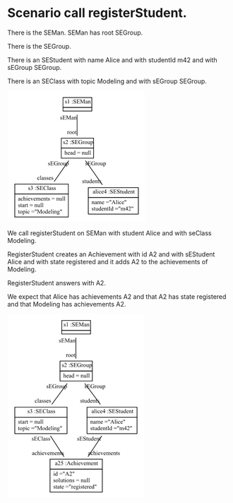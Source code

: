 # Scenario call registerStudent.

There is the SEMan. 
SEMan has root SEGroup. 

There is the SEGroup. 

There is an SEStudent with name Alice and with studentId m42 and with sEGroup SEGroup. 

There is an SEClass with topic Modeling and with sEGroup SEGroup. 

![SEMan](registerStudentSetup.png)

We call registerStudent on SEMan 
with student Alice and with seClass Modeling. 

RegisterStudent creates an Achievement with id A2 and with sEStudent Alice
and with state registered
and it adds A2 to the achievements of Modeling.

RegisterStudent answers with A2. 

We expect that Alice has achievements A2
and that A2 has state registered
and that Modeling has achievements A2.

![SEMan](registerStudentResult.png)